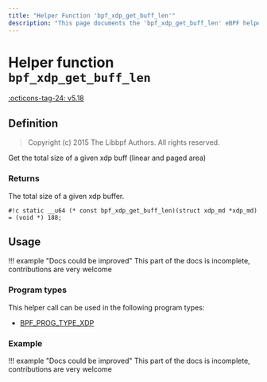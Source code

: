```yaml
---
title: "Helper Function 'bpf_xdp_get_buff_len'"
description: "This page documents the 'bpf_xdp_get_buff_len' eBPF helper function, including its definition, usage, program types that can use it, and examples."
---
```

# Helper function `bpf_xdp_get_buff_len`

<!-- [FEATURE_TAG](bpf_xdp_get_buff_len) -->
[:octicons-tag-24: v5.18](https://github.com/torvalds/linux/commit/0165cc817075cf701e4289838f1d925ff1911b3e)
<!-- [/FEATURE_TAG] -->

## Definition

> Copyright (c) 2015 The Libbpf Authors. All rights reserved.


<!-- [HELPER_FUNC_DEF] -->
Get the total size of a given xdp buff (linear and paged area)

### Returns

The total size of a given xdp buffer.

`#!c static __u64 (* const bpf_xdp_get_buff_len)(struct xdp_md *xdp_md) = (void *) 188;`
<!-- [/HELPER_FUNC_DEF] -->

## Usage

!!! example "Docs could be improved"
    This part of the docs is incomplete, contributions are very welcome

### Program types

This helper call can be used in the following program types:

<!-- DO NOT EDIT MANUALLY -->
<!-- [HELPER_FUNC_PROG_REF] -->
 * [BPF_PROG_TYPE_XDP](../program-type/BPF_PROG_TYPE_XDP.md)
<!-- [/HELPER_FUNC_PROG_REF] -->

### Example

!!! example "Docs could be improved"
    This part of the docs is incomplete, contributions are very welcome
